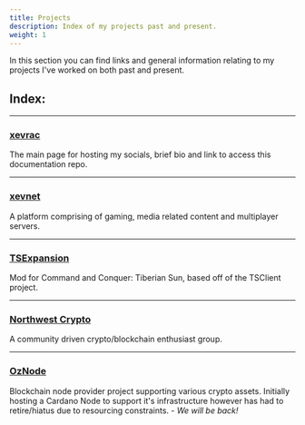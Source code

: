 ```yaml
---
title: Projects
description: Index of my projects past and present.
weight: 1
---
```


In this section you can find links and general information relating to my projects I've worked on both past and present.

## Index:

---

### [xevrac](/projects/xevrac)  
The main page for hosting my socials, brief bio and link to access this documentation repo.

---

### [xevnet](/projects/xevnet)  
A platform comprising of gaming, media related content and multiplayer servers.

---

### [TSExpansion](/projects/tse)  
Mod for Command and Conquer: Tiberian Sun, based off of the TSClient project.

---

### [Northwest Crypto](/projects/nwc)  
A community driven crypto/blockchain enthusiast group.

---

### [OzNode](/projects/oznode)  
Blockchain node provider project supporting various crypto assets. Initially hosting a Cardano Node to support it's infrastructure however has had to retire/hiatus due to resourcing constraints. - *We will be back!*